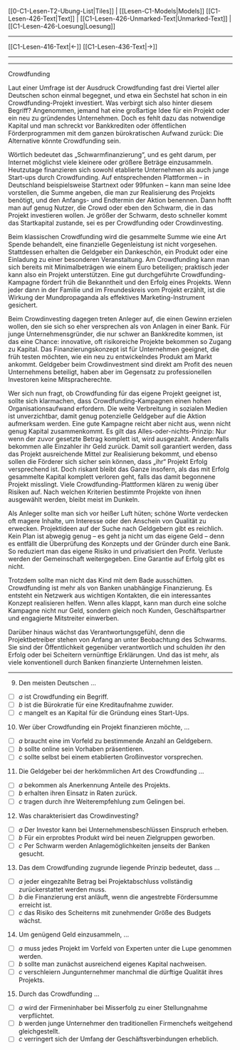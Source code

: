    [[0-C1-Lesen-T2-Ubung-List|Tiles]] | [[Lesen-C1-Models|Models]]
   [[C1-Lesen-426-Text|Text]]  | [[C1-Lesen-426-Unmarked-Text|Unmarked-Text]] | [[C1-Lesen-426-Loesung|Loesung]]

---

[[C1-Lesen-416-Text|←]]         [[C1-Lesen-436-Text|→]]

---
---

Crowdfunding

Laut einer Umfrage ist der Ausdruck Crowdfunding fast drei Viertel aller Deutschen schon einmal begegnet, und etwa ein Sechstel hat schon in ein Crowdfunding-Projekt investiert. Was verbirgt sich also hinter diesem Begriff? Angenommen, jemand hat eine großartige Idee für ein Projekt oder ein neu zu gründendes Unternehmen. Doch es fehlt dazu das notwendige Kapital und man schreckt vor Bankkrediten oder öffentlichen Förderprogrammen mit dem ganzen bürokratischen Aufwand zurück: Die Alternative könnte Crowdfunding sein.

Wörtlich bedeutet das „Schwarmfinanzierung“, und es geht darum, per Internet möglichst viele kleinere oder größere Beträge einzusammeln. Heutzutage finanzieren sich sowohl etablierte Unternehmen als auch junge Start-ups durch Crowdfunding. Auf entsprechenden Plattformen – in Deutschland beispielsweise Startnext oder 99funken – kann man seine Idee vorstellen, die Summe angeben, die man zur Realisierung des Projekts benötigt, und den Anfangs- und Endtermin der Aktion benennen. Dann hofft man auf genug Nutzer, die Crowd oder eben den Schwarm, die in das Projekt investieren wollen. Je größer der Schwarm, desto schneller kommt das Startkapital zustande, sei es per Crowdfunding oder Crowdinvesting.

Beim klassischen Crowdfunding wird die gesammelte Summe wie eine Art Spende behandelt, eine finanzielle Gegenleistung ist nicht vorgesehen. Stattdessen erhalten die Geldgeber ein Dankeschön, ein Produkt oder eine Einladung zu einer besonderen Veranstaltung. Am Crowdfunding kann man sich bereits mit Minimalbeträgen wie einem Euro beteiligen; praktisch jeder kann also ein Projekt unterstützen. Eine gut durchgeführte Crowdfunding-Kampagne fördert früh die Bekanntheit und den Erfolg eines Projekts. Wenn jeder dann in der Familie und im Freundeskreis vom Projekt erzählt, ist die Wirkung der Mundpropaganda als effektives Marketing-Instrument gesichert.

Beim Crowdinvesting dagegen treten Anleger auf, die einen Gewinn erzielen wollen, den sie sich so eher versprechen als von Anlagen in einer Bank. Für junge Unternehmensgründer, die nur schwer an Bankkredite kommen, ist das eine Chance: innovative, oft risikoreiche Projekte bekommen so Zugang zu Kapital. Das Finanzierungskonzept ist für Unternehmen geeignet, die früh testen möchten, wie ein neu zu entwickelndes Produkt am Markt ankommt. Geldgeber beim Crowdinvestment sind direkt am Profit des neuen Unternehmens beteiligt, haben aber im Gegensatz zu professionellen Investoren keine Mitspracherechte.

Wer sich nun fragt, ob Crowdfunding für das eigene Projekt geeignet ist, sollte sich klarmachen, dass Crowdfunding-Kampagnen einen hohen Organisationsaufwand erfordern. Die weite Verbreitung in sozialen Medien ist unverzichtbar, damit genug potenzielle Geldgeber auf die Aktion aufmerksam werden. Eine gute Kampagne reicht aber nicht aus, wenn nicht genug Kapital zusammenkommt. Es gilt das Alles-oder-nichts-Prinzip: Nur wenn der zuvor gesetzte Betrag komplett ist, wird ausgezahlt. Anderenfalls bekommen alle Einzahler ihr Geld zurück. Damit soll garantiert werden, dass das Projekt ausreichende Mittel zur Realisierung bekommt, und ebenso sollen die Förderer sich sicher sein können, dass „ihr“ Projekt Erfolg versprechend ist. Doch riskant bleibt das Ganze insofern, als das mit Erfolg gesammelte Kapital komplett verloren geht, falls das damit begonnene Projekt misslingt. Viele Crowdfunding-Plattformen klären zu wenig über Risiken auf. Nach welchen Kriterien bestimmte Projekte von ihnen ausgewählt werden, bleibt meist im Dunkeln.

Als Anleger sollte man sich vor heißer Luft hüten; schöne Worte verdecken oft magere Inhalte, um Interesse oder den Anschein von Qualität zu erwecken. Projektideen auf der Suche nach Geldgebern gibt es reichlich. Kein Plan ist abwegig genug – es geht ja nicht um das eigene Geld – denn es entfällt die Überprüfung des Konzepts und der Gründer durch eine Bank. So reduziert man das eigene Risiko in und privatisiert den Profit. Verluste werden der Gemeinschaft weitergegeben. Eine Garantie auf Erfolg gibt es nicht.

Trotzdem sollte man nicht das Kind mit dem Bade ausschütten. Crowdfunding ist mehr als von Banken unabhängige Finanzierung. Es entsteht ein Netzwerk aus wichtigen Kontakten, die ein interessantes Konzept realisieren helfen. Wenn alles klappt, kann man durch eine solche Kampagne nicht nur Geld, sondern gleich noch Kunden, Geschäftspartner und engagierte Mitstreiter einwerben.

Darüber hinaus wächst das Verantwortungsgefühl, denn die Projektbetreiber stehen von Anfang an unter Beobachtung des Schwarms. Sie sind der Öffentlichkeit gegenüber verantwortlich und schulden ihr den Erfolg oder bei Scheitern vernünftige Erklärungen. Und das ist mehr, als viele konventionell durch Banken finanzierte Unternehmen leisten.

---

9. Den meisten Deutschen …

- [ ] _a_ ist Crowdfunding ein Begriff.
- [ ] _b_ ist die Bürokratie für eine Kreditaufnahme zuwider.
- [ ] _c_ mangelt es an Kapital für die Gründung eines Start-Ups.

10. Wer über Crowdfunding ein Projekt finanzieren möchte, …

- [ ] _a_ braucht eine im Vorfeld zu bestimmende Anzahl an Geldgebern.
- [ ] _b_ sollte online sein Vorhaben präsentieren.
- [ ] _c_ sollte selbst bei einem etablierten Großinvestor vorsprechen.

11. Die Geldgeber bei der herkömmlichen Art des Crowdfunding …

- [ ] _a_ bekommen als Anerkennung Anteile des Projekts.
- [ ] _b_ erhalten ihren Einsatz in Raten zurück.
- [ ] _c_ tragen durch ihre Weiterempfehlung zum Gelingen bei.

12. Was charakterisiert das Crowdinvesting?

- [ ] _a_ Der Investor kann bei Unternehmensbeschlüssen Einspruch erheben.
- [ ] _b_ Für ein erprobtes Produkt wird bei neuen Zielgruppen geworben.
- [ ] _c_ Per Schwarm werden Anlagemöglichkeiten jenseits der Banken gesucht.

13. Das dem Crowdfunding zugrunde liegende Prinzip bedeutet, dass …

- [ ] _a_ jeder eingezahlte Betrag bei Projektabschluss vollständig zurückerstattet werden muss.
- [ ] _b_ die Finanzierung erst anläuft, wenn die angestrebte Fördersumme erreicht ist.
- [ ] _c_ das Risiko des Scheiterns mit zunehmender Größe des Budgets wächst.

14. Um genügend Geld einzusammeln, …

- [ ] _a_ muss jedes Projekt im Vorfeld von Experten unter die Lupe genommen werden.
- [ ] _b_ sollte man zunächst ausreichend eigenes Kapital nachweisen.
- [ ] _c_ verschleiern Jungunternehmer manchmal die dürftige Qualität ihres Projekts.

15. Durch das Crowdfunding …

- [ ] _a_ wird der Firmeninhaber bei Misserfolg zu einer Stellungnahme verpflichtet.
- [ ] _b_ werden junge Unternehmer den traditionellen Firmenchefs weitgehend gleichgestellt.
- [ ] _c_ verringert sich der Umfang der Geschäftsverbindungen erheblich.
